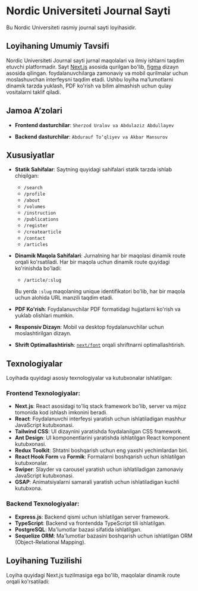 # Nordic Universiteti Journal Sayti

Bu Nordic Universiteti rasmiy journal sayti loyihasidir.

## Loyihaning Umumiy Tavsifi

Nordic Universiteti Journal sayti jurnal maqolalari va ilmiy ishlarni taqdim etuvchi platformadir. Sayt [Next.js](https://nextjs.org/) asosida qurilgan bo'lib, [figma](https://www.figma.com/design/dkYm4UTf0taUmSL1oEoGGU/journal?node-id=0-1&t=kxeTr6ugQDLORxuS-1) dizayn asosida qilingan. foydalanuvchilarga zamonaviy va mobil qurilmalar uchun moslashuvchan interfeysni taqdim etadi. Ushbu loyiha ma’lumotlarni dinamik tarzda yuklash, PDF ko'rish va bilim almashish uchun qulay vositalarni taklif qiladi.

## Jamoa A’zolari

- **Frontend dasturchilar**: `Sherzod Uralov va Abdulaziz Abdullayev`

- **Backend dasturchilar**: `Abdurauf To‘qliyev va Akbar Mansurov`

## Xususiyatlar

- **Statik Sahifalar**: Saytning quyidagi sahifalari statik tarzda ishlab chiqilgan:
    - `/search`
    - `/profile`
    - `/about`
    - `/volumes`
    - `/instruction`
    - `/publications`
    - `/register`
    - `/createarticle`
    - `/contact`
    - `/articles`

- **Dinamik Maqola Sahifalari**: Jurnalning har bir maqolasi dinamik route orqali ko'rsatiladi. Har bir maqola uchun dinamik route quyidagi ko'rinishda bo'ladi:

    - `/article/:slug`

  Bu yerda `:slug` maqolaning unique identifikatori bo'lib, har bir maqola uchun alohida URL manzili taqdim etadi.

- **PDF Ko'rish**: Foydalanuvchilar PDF formatidagi hujjatlarni ko'rish va yuklab olishlari mumkin.
- **Responsiv Dizayn**: Mobil va desktop foydalanuvchilar uchun moslashtirilgan dizayn.
- **Shrift Optimallashtirish**: [`next/font`](https://nextjs.org/docs/basic-features/font-optimization) orqali shriftnarni optimallashtirish.

## Texnologiyalar

Loyihada quyidagi asosiy texnologiyalar va kutubxonalar ishlatilgan:

### Frontend Texnologiyalar:

- **Next.js**: React asosidagi to'liq stack framework bo'lib, server va mijoz tomonida kod ishlash imkonini beradi.
- **React**: Foydalanuvchi interfeysi yaratish uchun ishlatiladigan mashhur JavaScript kutubxonasi.
- **Tailwind CSS**: UI dizaynini yaratishda foydalanilgan CSS framework.
- **Ant Design**: UI komponentlarini yaratishda ishlatilgan React komponent kutubxonasi.
- **Redux Toolkit**: Shtatni boshqarish uchun eng yaxshi yechimlardan biri.
- **React Hook Form** va **Formik**: Formalarni boshqarish uchun ishlatilgan kutubxonalar.
- **Swiper**: Slayder va carousel yaratish uchun ishlatiladigan zamonaviy JavaScript kutubxonasi.
- **GSAP**: Animatsiyalarni samarali yaratish uchun ishlatiladigan kuchli kutubxona.

### Backend Texnologiyalar:

- **Express.js**: Backend qismi uchun ishlatilgan server framework.
- **TypeScript**: Backend va frontendda TypeScript tili ishlatilgan.
- **PostgreSQL**: Ma'lumotlar bazasi sifatida ishlatilgan.
- **Sequelize ORM**: Ma'lumotlar bazasini boshqarish uchun ishlatilgan ORM (Object-Relational Mapping).

## Loyihaning Tuzilishi

Loyiha quyidagi Next.js tuzilmasiga ega bo'lib, maqolalar dinamik route orqali ko'rsatiladi:

